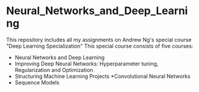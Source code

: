 # Neural_Networks_and_Deep_Learning

This repository includes all my assignments on Andrew Ng's special course "Deep Learning Specialization" This special course consists of five courses:

* Neural Networks and Deep Learning  
* Improving Deep Neural Networks: Hyperparameter tuning, Regularization and Optimization
* Structuring Machine Learning Projects
*Convolutional Neural Networks
* Sequence Models
